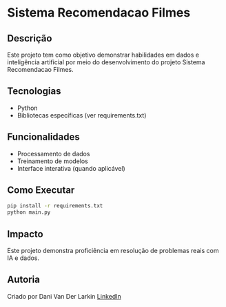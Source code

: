 # Sistema Recomendacao Filmes

## Descrição
Este projeto tem como objetivo demonstrar habilidades em dados e inteligência artificial por meio do desenvolvimento do projeto Sistema Recomendacao Filmes.

## Tecnologias
- Python
- Bibliotecas específicas (ver requirements.txt)

## Funcionalidades
- Processamento de dados
- Treinamento de modelos
- Interface interativa (quando aplicável)

## Como Executar
```bash
pip install -r requirements.txt
python main.py
```

## Impacto
Este projeto demonstra proficiência em resolução de problemas reais com IA e dados.

## Autoria
Criado por Dani Van Der Larkin
[LinkedIn](https://www.linkedin.com/in/danielli-van-der-larkin-04ab91164)
